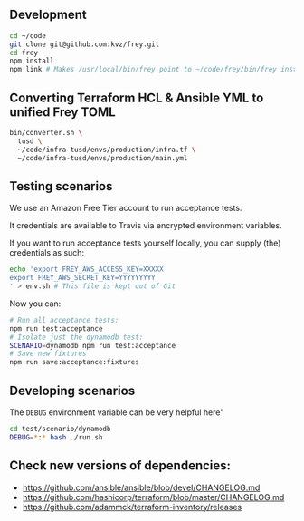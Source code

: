 ## Development

```bash
cd ~/code
git clone git@github.com:kvz/frey.git
cd frey
npm install
npm link # Makes /usr/local/bin/frey point to ~/code/frey/bin/frey instead of the global install
```

## Converting Terraform HCL & Ansible YML to unified Frey TOML

```bash
bin/converter.sh \
  tusd \
  ~/code/infra-tusd/envs/production/infra.tf \
  ~/code/infra-tusd/envs/production/main.yml
``` 


## Testing scenarios

We use an Amazon Free Tier account to run acceptance tests.

It credentials are available to Travis via encrypted environment variables.

If you want to run acceptance tests yourself locally, you can supply (the) 
credentials as such:

```bash
echo 'export FREY_AWS_ACCESS_KEY=XXXXX
export FREY_AWS_SECRET_KEY=YYYYYYYYY
' > env.sh # This file is kept out of Git
```

Now you can:

```bash
# Run all acceptance tests:
npm run test:acceptance
# Isolate just the dynamodb test:
SCENARIO=dynamodb npm run test:acceptance
# Save new fixtures
npm run save:acceptance:fixtures
```

## Developing scenarios

The `DEBUG` environment variable can be very helpful here"

```bash
cd test/scenario/dynamodb
DEBUG=*:* bash ./run.sh
```

## Check new versions of dependencies:

 - <https://github.com/ansible/ansible/blob/devel/CHANGELOG.md>
 - <https://github.com/hashicorp/terraform/blob/master/CHANGELOG.md>
 - <https://github.com/adammck/terraform-inventory/releases>
